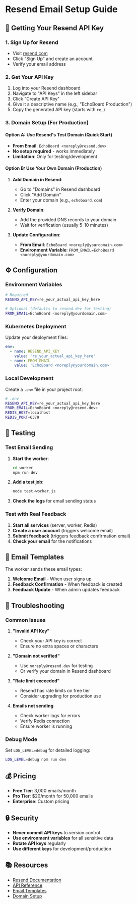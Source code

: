 # Resend Email Setup Guide

## 🔑 Getting Your Resend API Key

### 1. Sign Up for Resend
- Visit [resend.com](https://resend.com)
- Click "Sign Up" and create an account
- Verify your email address

### 2. Get Your API Key
1. Log into your Resend dashboard
2. Navigate to "API Keys" in the left sidebar
3. Click "Create API Key"
4. Give it a descriptive name (e.g., "EchoBoard Production")
5. Copy the generated API key (starts with `re_`)

### 3. Domain Setup (For Production)

#### Option A: Use Resend's Test Domain (Quick Start)
- **From Email**: `EchoBoard <noreply@resend.dev>`
- **No setup required** - works immediately
- **Limitation**: Only for testing/development

#### Option B: Use Your Own Domain (Production)
1. **Add Domain in Resend**:
   - Go to "Domains" in Resend dashboard
   - Click "Add Domain"
   - Enter your domain (e.g., `echoboard.com`)

2. **Verify Domain**:
   - Add the provided DNS records to your domain
   - Wait for verification (usually 5-10 minutes)

3. **Update Configuration**:
   - **From Email**: `EchoBoard <noreply@yourdomain.com>`
   - **Environment Variable**: `FROM_EMAIL=EchoBoard <noreply@yourdomain.com>`

## ⚙️ Configuration

### Environment Variables
```bash
# Required
RESEND_API_KEY=re_your_actual_api_key_here

# Optional (defaults to resend.dev for testing)
FROM_EMAIL=EchoBoard <noreply@yourdomain.com>
```

### Kubernetes Deployment
Update your deployment files:

```yaml
env:
  - name: RESEND_API_KEY
    value: 're_your_actual_api_key_here'
  - name: FROM_EMAIL
    value: 'EchoBoard <noreply@yourdomain.com>'
```

### Local Development
Create a `.env` file in your project root:

```bash
# .env
RESEND_API_KEY=re_your_actual_api_key_here
FROM_EMAIL=EchoBoard <noreply@resend.dev>
REDIS_HOST=localhost
REDIS_PORT=6379
```

## 🧪 Testing

### Test Email Sending
1. **Start the worker**:
   ```bash
   cd worker
   npm run dev
   ```

2. **Add a test job**:
   ```bash
   node test-worker.js
   ```

3. **Check the logs** for email sending status

### Test with Real Feedback
1. **Start all services** (server, worker, Redis)
2. **Create a user account** (triggers welcome email)
3. **Submit feedback** (triggers feedback confirmation email)
4. **Check your email** for the notifications

## 📧 Email Templates

The worker sends these email types:

1. **Welcome Email** - When user signs up
2. **Feedback Confirmation** - When feedback is created
3. **Feedback Update** - When admin updates feedback

## 🚨 Troubleshooting

### Common Issues

1. **"Invalid API Key"**
   - Check your API key is correct
   - Ensure no extra spaces or characters

2. **"Domain not verified"**
   - Use `noreply@resend.dev` for testing
   - Or verify your domain in Resend dashboard

3. **"Rate limit exceeded"**
   - Resend has rate limits on free tier
   - Consider upgrading for production use

4. **Emails not sending**
   - Check worker logs for errors
   - Verify Redis connection
   - Ensure worker is running

### Debug Mode
Set `LOG_LEVEL=debug` for detailed logging:

```bash
LOG_LEVEL=debug npm run dev
```

## 💰 Pricing

- **Free Tier**: 3,000 emails/month
- **Pro Tier**: $20/month for 50,000 emails
- **Enterprise**: Custom pricing

## 🔒 Security

- **Never commit API keys** to version control
- **Use environment variables** for all sensitive data
- **Rotate API keys** regularly
- **Use different keys** for development/production

## 📚 Resources

- [Resend Documentation](https://resend.com/docs)
- [API Reference](https://resend.com/docs/api-reference)
- [Email Templates](https://resend.com/docs/send-with-nodejs)
- [Domain Setup](https://resend.com/docs/domains/introduction)





